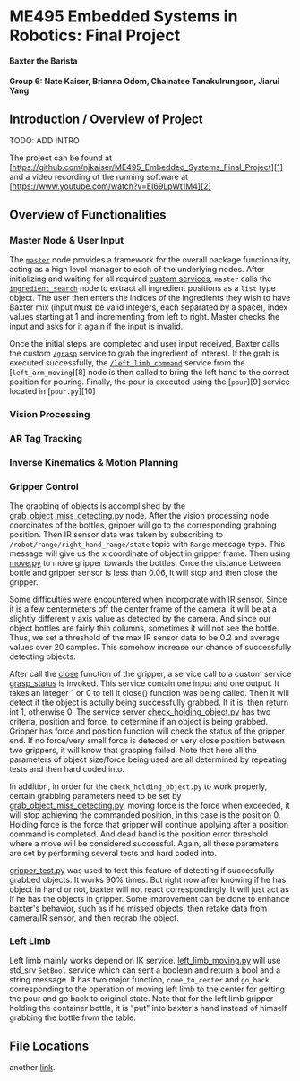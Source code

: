 ME495 Embedded Systems in Robotics: Final Project
==============
#### Baxter the Barista
#### Group 6: Nate Kaiser, Brianna Odom, Chainatee Tanakulrungson, Jiarui Yang

## Introduction / Overview of Project
TODO: ADD INTRO

The project can be found at [https://github.com/njkaiser/ME495_Embedded_Systems_Final_Project][1] and a video recording of the running software at [https://www.youtube.com/watch?v=EI69LpWt1M4][2]


## Overview of Functionalities
### Master Node & User Input
The [`master`][3] node provides a framework for the overall package functionality, acting as a high level manager to each of the underlying nodes. After initializing and waiting for all required [custom services][4], `master` calls the [`ingredient_search`][5] node to extract all ingredient positions as a `list` type object. The user then enters the indices of the ingredients they wish to have Baxter mix (input must be valid integers, each separated by a space), index values starting at 1 and incrementing from left to right. Master checks the input and asks for it again if the input is invalid.

Once the initial steps are completed and user input received, Baxter calls the custom [`/grasp`][6] service to grab the ingredient of interest. If the grab is executed successfully, the [`/left_limb_command`][7] service from the [`left_arm_moving`][8] node is then called to bring the left hand to the correct position for pouring. Finally, the pour is executed using the [`pour`][9] service located in [`pour.py`][10]


### Vision Processing


### AR Tag Tracking


### Inverse Kinematics & Motion Planning


### Gripper Control
The grabbing of objects is accomplished by the [grab_object_miss_detecting.py](https://github.com/njkaiser/ME495_Embedded_Systems_Final_Project/blob/9554cc2bbe60da78325f366dd5018dc12ccd75ec/src/grab_object_miss_detecting.py) node. After the vision processing node  coordinates of the bottles, gripper will go to the corresponding grabbing position. Then IR sensor data was taken by subscribing to `/robot/range/right_hand_range/state` topic with `Range` message type. This message will give us the x coordinate of object in gripper frame. Then using [move.py](https://github.com/njkaiser/ME495_Embedded_Systems_Final_Project/blob/9554cc2bbe60da78325f366dd5018dc12ccd75ec/src/move.py) to move gripper towards the bottles. Once the distance between bottle and gripper sensor is less than 0.06, it will stop and then close the gripper.

Some difficulties were encountered when incorporate with IR sensor. Since it is a few centermeters off the center frame of the camera, it will be at a slightly different y axis value as detected by the camera. And since our object bottles are fairly thin columns, sometimes it will not see the bottle. Thus, we set a threshold of the max IR sensor data to be 0.2 and average values over 20 samples. This somehow increase our chance of successfully detecting objects.

After call the [close](https://github.com/njkaiser/ME495_Embedded_Systems_Final_Project/blob/9554cc2bbe60da78325f366dd5018dc12ccd75ec/src/grab_object_miss_detecting.py#L93) function of the gripper, a service call to a custom service [grasp_status](https://github.com/njkaiser/ME495_Embedded_Systems_Final_Project/blob/9554cc2bbe60da78325f366dd5018dc12ccd75ec/srv/grasp_status.srv) is invoked. This service contain one input and one output. It takes an integer 1 or 0 to tell it close() function was being called. Then it will detect if the object is actully being successfully grabbed. If it is, then return int 1, otherwise 0. The service server [check_holding_object.py](https://github.com/njkaiser/ME495_Embedded_Systems_Final_Project/blob/9554cc2bbe60da78325f366dd5018dc12ccd75ec/src/check_holding_object.py) has two criteria, position and force, to determine if an object is being grabbed. Gripper has force and position function will check the status of the gripper end. If no force/very small force is deteced or very close position between two grippers, it will know that grasping failed. Note that here all the parameters of object size/force being used are all determined by repeating tests and then hard coded into.

In addition, in order for the `check_holding_object.py` to work properly, certain grabbing parameters need to be set by [grab_object_miss_detecting.py](https://github.com/njkaiser/ME495_Embedded_Systems_Final_Project/blob/9554cc2bbe60da78325f366dd5018dc12ccd75ec/src/grab_object_miss_detecting.py#L54-L57). moving force is the force when exceeded, it will stop achieving the commanded position, in this case is the position 0. Holding force is the force that gripper will continue applying after a position command is completed. And dead band is the position error threshold where a move will be considered successful. Again, all these parameters are set by performing several tests and hard coded into.

[gripper_test.py](https://github.com/njkaiser/ME495_Embedded_Systems_Final_Project/blob/9554cc2bbe60da78325f366dd5018dc12ccd75ec/src/gripper_test.py) was used to test this feature of detecting if successfully grabbed objects. It works 90% times. But right now after knowing if he has object in hand or not, baxter will not react correspondingly. It will just act as if he has the objects in gripper. Some improvement can be done to enhance baxter's behavior, such as if he missed objects, then retake data from camera/IR sensor, and then regrab the object.

### Left Limb
Left limb mainly works depend on IK service. [left_limb_moving.py](https://github.com/njkaiser/ME495_Embedded_Systems_Final_Project/blob/9554cc2bbe60da78325f366dd5018dc12ccd75ec/src/left_limb_moving.py) will use std_srv `SetBool` service which can sent a boolean and return a bool and a string message. It has two major function, `come_to_center` and `go_back`, corresponding to the operation of moving left limb to the center for getting the pour and go back to original state. Note that for the left limb gripper holding the container bottle, it is "put" into baxter's hand instead of himself grabbing the bottle from the table.


## File Locations


another [link][2].

[1]: [https://github.com/njkaiser/ME495_Embedded_Systems_Final_Project]
[2]: [https://www.youtube.com/watch?v=EI69LpWt1M4]
[3]: [master_node]
[4]: [link_to_services_directory]
[5]: [link_to_initial_sweep_node]
[6]: [link_to_grasp_service_node]
[7]: [/left_limb_command]
